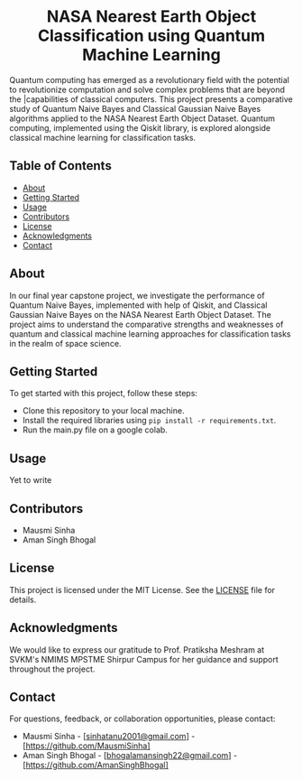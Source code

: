 <div align="center">
  <h1 align="center">NASA Nearest Earth Object Classification using Quantum Machine Learning</h1>
</div>

Quantum computing has emerged as a revolutionary field with the potential to revolutionize computation and solve complex problems that are beyond the |capabilities of classical computers. This project presents a comparative study of Quantum Naive Bayes and Classical Gaussian Naive Bayes algorithms applied to the NASA Nearest Earth Object Dataset. Quantum computing, implemented using the Qiskit library, is explored alongside classical machine learning for classification tasks. 

## Table of Contents
- [About](#about)
- [Getting Started](#getting-started)
- [Usage](#usage)
- [Contributors](#contributors)
- [License](#license)
- [Acknowledgments](#acknowledgments)
- [Contact](#contact)

## About

In our final year capstone project, we investigate the performance of Quantum Naive Bayes, implemented with help of Qiskit, and Classical Gaussian Naive Bayes on the NASA Nearest Earth Object Dataset. The project aims to understand the comparative strengths and weaknesses of quantum and classical machine learning approaches for classification tasks in the realm of space science.

## Getting Started

To get started with this project, follow these steps:

- Clone this repository to your local machine.
- Install the required libraries using `pip install -r requirements.txt`.
- Run the main.py file on a google colab.

## Usage

Yet to write

## Contributors

- Mausmi Sinha
- Aman Singh Bhogal

## License

This project is licensed under the MIT License. See the [LICENSE](LICENSE) file for details.

## Acknowledgments

We would like to express our gratitude to Prof. Pratiksha Meshram at SVKM's NMIMS MPSTME Shirpur Campus for her guidance and support throughout the project.

## Contact

For questions, feedback, or collaboration opportunities, please contact:

- Mausmi Sinha - [sinhatanu2001@gmail.com] - [https://github.com/MausmiSinha]
- Aman Singh Bhogal - [bhogalamansingh22@gmail.com] - [https://github.com/AmanSinghBhogal]
